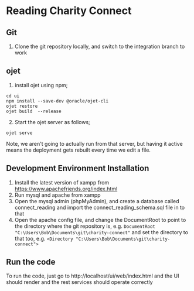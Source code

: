 
# Reading Charity Connect

## Git
1. Clone the git repository locally, and switch to the integration branch to work

## ojet
1. install ojet using npm;

```
cd ui
npm install --save-dev @oracle/ojet-cli  
ojet restore  
ojet build  --release
```

2. Start the ojet server as follows;

``ojet serve``

Note, we aren't going to actually run from that server, but having it active means the deployment gets rebuilt every time we edit a file.

## Development Environment Installation

1. Install the latest version of xampp from https://www.apachefriends.org/index.html
2. Run mysql and apache from xampp
3. Open the mysql admin (phpMyAdmin), and create a database called connect_reading and import the connect_reading_schema.sql file in to that
4.  Open the apache config file, and change the DocumentRoot to point to the directory where the git repository is, e.g. ``DocumentRoot "C:\Users\Bob\Documents\git\charity-connect"`` and set the directory to that too, e.g. ``<Directory "C:\Users\Bob\Documents\git\charity-connect">``
 
## Run the code
To run the code, just go to http://localhost/ui/web/index.html and the UI should render and the rest services should operate correctly

